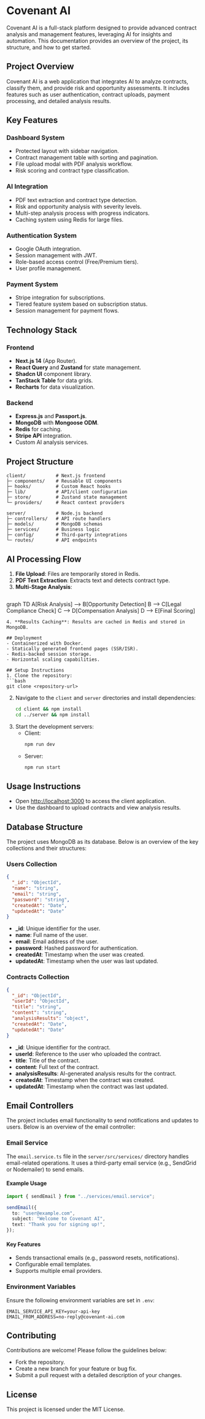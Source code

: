 # Covenant AI

Covenant AI is a full-stack platform designed to provide advanced contract analysis and management features, leveraging AI for insights and automation. This documentation provides an overview of the project, its structure, and how to get started.

## Project Overview
Covenant AI is a web application that integrates AI to analyze contracts, classify them, and provide risk and opportunity assessments. It includes features such as user authentication, contract uploads, payment processing, and detailed analysis results.

## Key Features
### Dashboard System
- Protected layout with sidebar navigation.
- Contract management table with sorting and pagination.
- File upload modal with PDF analysis workflow.
- Risk scoring and contract type classification.

### AI Integration
- PDF text extraction and contract type detection.
- Risk and opportunity analysis with severity levels.
- Multi-step analysis process with progress indicators.
- Caching system using Redis for large files.

### Authentication System
- Google OAuth integration.
- Session management with JWT.
- Role-based access control (Free/Premium tiers).
- User profile management.

### Payment System
- Stripe integration for subscriptions.
- Tiered feature system based on subscription status.
- Session management for payment flows.

## Technology Stack
### Frontend
- **Next.js 14** (App Router).
- **React Query** and **Zustand** for state management.
- **Shadcn UI** component library.
- **TanStack Table** for data grids.
- **Recharts** for data visualization.

### Backend
- **Express.js** and **Passport.js**.
- **MongoDB** with **Mongoose ODM**.
- **Redis** for caching.
- **Stripe API** integration.
- Custom AI analysis services.

## Project Structure
```
client/           # Next.js frontend
├─ components/    # Reusable UI components
├─ hooks/         # Custom React hooks
├─ lib/           # API/client configuration
├─ store/         # Zustand state management
└─ providers/     # React context providers

server/           # Node.js backend
├─ controllers/   # API route handlers 
├─ models/        # MongoDB schemas
├─ services/      # Business logic
├─ config/        # Third-party integrations
└─ routes/        # API endpoints
```

## AI Processing Flow
1. **File Upload**: Files are temporarily stored in Redis.
2. **PDF Text Extraction**: Extracts text and detects contract type.
3. **Multi-Stage Analysis**:
   ```mermaid
graph TD
  A[Risk Analysis] --> B[Opportunity Detection]
  B --> C[Legal Compliance Check]
  C --> D[Compensation Analysis]
  D --> E[Final Scoring]
   ```
4. **Results Caching**: Results are cached in Redis and stored in MongoDB.

## Deployment
- Containerized with Docker.
- Statically generated frontend pages (SSR/ISR).
- Redis-backed session storage.
- Horizontal scaling capabilities.

## Setup Instructions
1. Clone the repository:
   ```bash
   git clone <repository-url>
   ```
2. Navigate to the `client` and `server` directories and install dependencies:
   ```bash
   cd client && npm install
   cd ../server && npm install
   ```
3. Start the development servers:
   - Client:
     ```bash
     npm run dev
     ```
   - Server:
     ```bash
     npm run start
     ```

## Usage Instructions
- Open [http://localhost:3000](http://localhost:3000) to access the client application.
- Use the dashboard to upload contracts and view analysis results.

## Database Structure
The project uses MongoDB as its database. Below is an overview of the key collections and their structures:

### Users Collection
```json
{
  "_id": "ObjectId",
  "name": "string",
  "email": "string",
  "password": "string",
  "createdAt": "Date",
  "updatedAt": "Date"
}
```
- **_id**: Unique identifier for the user.
- **name**: Full name of the user.
- **email**: Email address of the user.
- **password**: Hashed password for authentication.
- **createdAt**: Timestamp when the user was created.
- **updatedAt**: Timestamp when the user was last updated.

### Contracts Collection
```json
{
  "_id": "ObjectId",
  "userId": "ObjectId",
  "title": "string",
  "content": "string",
  "analysisResults": "object",
  "createdAt": "Date",
  "updatedAt": "Date"
}
```
- **_id**: Unique identifier for the contract.
- **userId**: Reference to the user who uploaded the contract.
- **title**: Title of the contract.
- **content**: Full text of the contract.
- **analysisResults**: AI-generated analysis results for the contract.
- **createdAt**: Timestamp when the contract was created.
- **updatedAt**: Timestamp when the contract was last updated.

## Email Controllers
The project includes email functionality to send notifications and updates to users. Below is an overview of the email controller:

### Email Service
The `email.service.ts` file in the `server/src/services/` directory handles email-related operations. It uses a third-party email service (e.g., SendGrid or Nodemailer) to send emails.

#### Example Usage
```typescript
import { sendEmail } from "../services/email.service";

sendEmail({
  to: "user@example.com",
  subject: "Welcome to Covenant AI",
  text: "Thank you for signing up!",
});
```

#### Key Features
- Sends transactional emails (e.g., password resets, notifications).
- Configurable email templates.
- Supports multiple email providers.

### Environment Variables
Ensure the following environment variables are set in `.env`:
```env
EMAIL_SERVICE_API_KEY=your-api-key
EMAIL_FROM_ADDRESS=no-reply@covenant-ai.com
```

## Contributing
Contributions are welcome! Please follow the guidelines below:
- Fork the repository.
- Create a new branch for your feature or bug fix.
- Submit a pull request with a detailed description of your changes.

## License
This project is licensed under the MIT License.
